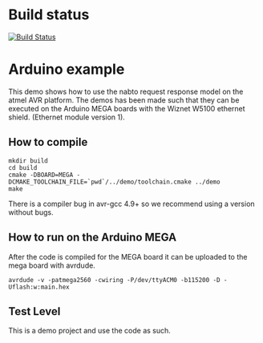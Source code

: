 # Build status
[![Build Status](https://travis-ci.org/nabto/unabto-arduino-sdk.svg?branch=master)](https://travis-ci.org/nabto/unabto-arduino-sdk)

# Arduino example



This demo shows how to use the nabto request response model on the
atmel AVR platform. The demos has been made such that they can be executed on the Arduino MEGA boards with the Wiznet W5100 ethernet shield. (Ethernet module version 1).

## How to compile

```
mkdir build
cd build
cmake -DBOARD=MEGA -DCMAKE_TOOLCHAIN_FILE=`pwd`/../demo/toolchain.cmake ../demo
make
```

There is a compiler bug in avr-gcc 4.9+ so we recommend using a
version without bugs.

## How to run on the Arduino MEGA

After the code is compiled for the MEGA board it can be uploaded to
the mega board with avrdude.

```
avrdude -v -patmega2560 -cwiring -P/dev/ttyACM0 -b115200 -D -Uflash:w:main.hex
```

## Test Level

This is a demo project and use the code as such.
